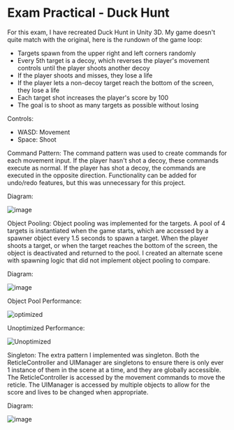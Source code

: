 # Exam Practical - Duck Hunt

For this exam, I have recreated Duck Hunt in Unity 3D. My game doesn't quite match with the original, here is the rundown of the game loop:
- Targets spawn from the upper right and left corners randomly
- Every 5th target is a decoy, which reverses the player's movement controls until the player shoots another decoy
- If the player shoots and misses, they lose a life
- If the player lets a non-decoy target reach the bottom of the screen, they lose a life
- Each target shot increases the player's score by 100
- The goal is to shoot as many targets as possible without losing

Controls:
- WASD: Movement
- Space: Shoot


Command Pattern:
The command pattern was used to create commands for each movement input. If the player hasn't shot a decoy, these commands execute as normal. If the player has shot a decoy, the commands are executed in the opposite direction. Functionality can be added for undo/redo features, but this was unnecessary for this project.

Diagram:

![image](https://github.com/user-attachments/assets/7d5d08d3-1eeb-4ed2-a7e9-497e75beb0d0)



Object Pooling:
Object pooling was implemented for the targets. A pool of 4 targets is instantiated when the game starts, which are accessed by a spawner object every 1.5 seconds to spawn a target. When the player shoots a target, or when the target reaches the bottom of the screen, the object is deactivated and returned to the pool.
I created an alternate scene with spawning logic that did not implement object pooling to compare.

Diagram:

![image](https://github.com/user-attachments/assets/c1c07871-bbec-467b-a4f7-37ff2570d084)


Object Pool Performance:

![optimized](https://github.com/user-attachments/assets/4645bde1-28bb-42b8-940a-9768ce39857b)


Unoptimized Performance:

![Unoptimized](https://github.com/user-attachments/assets/13b48fb9-b3c4-44d0-a412-4157ce5b6368)



Singleton:
The extra pattern I implemented was singleton. Both the ReticleController and UIManager are singletons to ensure there is only ever 1 instance of them in the scene at a time, and they are globally accessible. The ReticleController is accessed by the movement commands to move the reticle. The UIManager is accessed by multiple objects to allow for the score and lives to be changed when appropriate.

Diagram:

![image](https://github.com/user-attachments/assets/004f726a-2647-4cc2-8273-00038f53267b)
